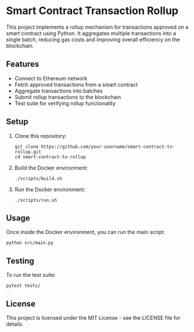 
# Smart Contract Transaction Rollup

This project implements a rollup mechanism for transactions approved on a smart contract using Python. It aggregates multiple transactions into a single batch, reducing gas costs and improving overall efficiency on the blockchain.

## Features

- Connect to Ethereum network
- Fetch approved transactions from a smart contract
- Aggregate transactions into batches
- Submit rollup transactions to the blockchain
- Test suite for verifying rollup functionality

## Setup

1. Clone this repository:
   ```
   git clone https://github.com/your-username/smart-contract-tx-rollup.git
   cd smart-contract-tx-rollup
   ```

2. Build the Docker environment:
   ```
   ./scripts/build.sh
   ```

3. Run the Docker environment:
   ```
   ./scripts/run.sh
   ```

## Usage

Once inside the Docker environment, you can run the main script:

```
python src/main.py
```

## Testing

To run the test suite:

```
pytest tests/
```

## License

This project is licensed under the MIT License - see the LICENSE file for details.
